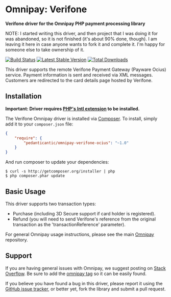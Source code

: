 # Omnipay: Verifone

**Verifone driver for the Omnipay PHP payment processing library**

NOTE: I started writing this driver, and then project that I was doing it for was abandoned, so it is not finished (it's about 90% done, though). I am leaving it here in case anyone wants to fork it and complete it. I'm happy for someone else to take ownership of it.

[![Build Status](https://travis-ci.org/pedanticantic/omnipay-verifone-ocius.png?branch=master)](https://travis-ci.org/pedanticantic/omnipay-verifone-ocius)
[![Latest Stable Version](https://poser.pugx.org/pedanticantic/omnipay-verifone-ocius/version.png)](https://packagist.org/packages/omnipay/verifone)
[![Total Downloads](https://poser.pugx.org/pedanticantic/omnipay-verifone-ocius/d/total.png)](https://packagist.org/packages/pedanticantic/omnipay-verifone-ocius)

This driver supports the remote Verifone Payment Gateway (Payware Ocius) service. Payment information is sent and received via XML messages. Customers are redirected to the card details page hosted by Verifone.

## Installation

**Important: Driver requires [PHP's Intl extension](http://php.net/manual/en/book.intl.php) to be installed.**

The Verifone Omnipay driver is installed via [Composer](http://getcomposer.org/). To install, simply add it
to your `composer.json` file:

```json
{
    "require": {
        "pedanticantic/omnipay-verifone-ocius": "~1.0"
    }
}
```

And run composer to update your dependencies:

    $ curl -s http://getcomposer.org/installer | php
    $ php composer.phar update

## Basic Usage

This driver supports two transaction types:
 * Purchase (including 3D Secure support if card holder is registered).
 * Refund (you will need to send Verifone's reference from the original transaction as the 'transactionReference' parameter).

For general Omnipay usage instructions, please see the main [Omnipay](https://github.com/omnipay/omnipay)
repository.

## Support

If you are having general issues with Omnipay, we suggest posting on
[Stack Overflow](http://stackoverflow.com/). Be sure to add the
[omnipay tag](http://stackoverflow.com/questions/tagged/omnipay) so it can be easily found.

If you believe you have found a bug in this driver, please report it using the [GitHub issue tracker](https://github.com/pedanticantic/omnipay-verifone-ocius/issues),
or better yet, fork the library and submit a pull request.
